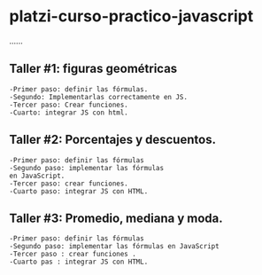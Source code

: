 # platzi-curso-practico-javascript




......








## Taller #1: figuras geométricas 
    -Primer paso: definir las fórmulas. 
    -Segundo: Implementarlas correctamente en JS.
    -Tercer paso: Crear funciones.
    -Cuarto: integrar JS con html.

## Taller #2: Porcentajes y descuentos.
    -Primer paso: definir las fórmulas
    -Segundo paso: implementar las fórmulas
    en JavaScript.
    -Tercer paso: crear funciones.
    -Cuarto paso: integrar JS con HTML.
    

## Taller #3: Promedio, mediana y moda.
    -Primer paso: definir las fórmulas
    -Segundo paso: implementar las fórmulas en JavaScript
    -Tercer paso : crear funciones .
    -Cuarto pas : integrar JS con HTML.
